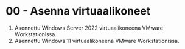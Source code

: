 # 00 - Asenna virtuaalikoneet

1. Asennettu Windows Server 2022 virtuaalikoneena VMware Workstationissa.
2. Asennettu Windows 11 virtuaalikoneena VMware Workstationissa.